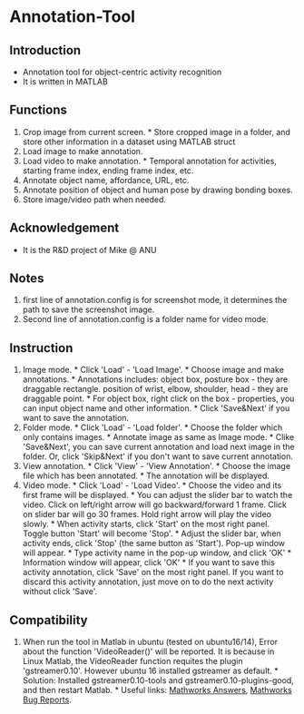 # Annotation-Tool

## Introduction
* Annotation tool for object-centric activity recognition
* It is written in MATLAB

## Functions
  1. Crop image from current screen.
    * Store cropped image in a folder, and store other information in a dataset using MATLAB struct
  2. Load image to make annotation.
  3. Load video to make annotation.
    * Temporal annotation for activities, starting frame index, ending frame index, etc.
  4. Annotate object name, affordance, URL, etc.
  5. Annotate position of object and human pose by drawing bonding boxes.
  6. Store image/video path when needed.

## Acknowledgement
* It is the R&D project of Mike @ ANU

## Notes
  1. first line of annotation.config is for screenshot mode, it determines the path to save the screenshot image.
  2. Second line of annotation.config is a folder name for video mode. 

## Instruction
  1. Image mode.
    * Click 'Load' - 'Load Image'.
    * Choose image and make annotations. 
    * Annotations includes: 
      object box, posture box - they are draggable rectangle.
      position of wrist, elbow, shoulder, head - they are draggable point.
    * For object box, right click on the box - properties, you can input object name and other information.
    * Click 'Save&Next' if you want to save the annotation.
  2. Folder mode.
    * Click 'Load' - 'Load folder'.
    * Choose the folder which only contains images.
    * Annotate image as same as Image mode.
    * Clike 'Save&Next', you can save current annotation and load next image in the folder. Or, click 'Skip&Next' if you don't want to save current annotation.
  3. View annotation.
    * Click 'View' - 'View Annotation'.
    * Choose the image file which has been annotated.
    * The annotation will be displayed.
  4. Video mode.
    * Click 'Load' - 'Load Video'.
    * Choose the video and its first frame will be displayed.
    * You can adjust the slider bar to watch the video. Click on left/right arrow will go backward/forward 1 frame. Click on slider bar will go 30 frames. Hold right arrow will play the video slowly.
    * When activity starts, click 'Start' on the most right panel. Toggle button 'Start' will become 'Stop'.
    * Adjust the slider bar, when activity ends, click 'Stop' (the same button as 'Start'). Pop-up window will appear.
    * Type activity name in the pop-up window, and click 'OK'
    * Information window will appear, click 'OK'
    * If you want to save this activity annotation, click 'Save' on the most right panel. If you want to discard this activity annotation, just move on to do the next activity without click 'Save'.  
    
## Compatibility
  1. When run the tool in Matlab in ubuntu (tested on ubuntu16/14), Error about the function 'VideoReader()' will be reported. It is because in Linux Matlab, the VideoReader function requites the plugin 'gstreamer0.10'. However ubuntu 16 installed gstreamer as default. 
    * Solution: Installed gstreamer0.10-tools and gstreamer0.10-plugins-good, and then restart Matlab. 
    * Useful links: [Mathworks Answers](http://au.mathworks.com/matlabcentral/answers/144391-trouble-with-videoreader-on-mac-or-with-different-matlab-versions), [Mathworks Bug Reports](http://www.mathworks.com/support/bugreports/1246784).
